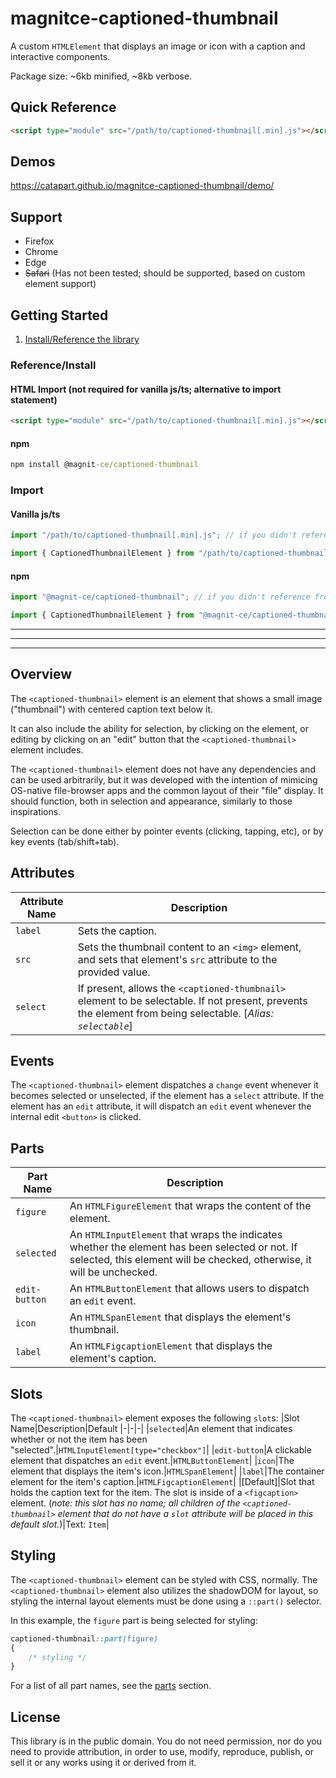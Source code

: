# magnitce-captioned-thumbnail
A custom `HTMLElement` that displays an image or icon with a caption and interactive components.

Package size: ~6kb minified, ~8kb verbose.

## Quick Reference
```html
<script type="module" src="/path/to/captioned-thumbnail[.min].js"></script>
```

## Demos
https://catapart.github.io/magnitce-captioned-thumbnail/demo/

## Support
- Firefox
- Chrome
- Edge
- <s>Safari</s> (Has not been tested; should be supported, based on custom element support)

## Getting Started
 1. [Install/Reference the library](#referenceinstall)

### Reference/Install
#### HTML Import (not required for vanilla js/ts; alternative to import statement)
```html
<script type="module" src="/path/to/captioned-thumbnail[.min].js"></script>
```
#### npm
```cmd
npm install @magnit-ce/captioned-thumbnail
```

### Import
#### Vanilla js/ts
```js
import "/path/to/captioned-thumbnail[.min].js"; // if you didn't reference from a <script>, reference with an import like this

import { CaptionedThumbnailElement } from "/path/to/captioned-thumbnail[.min].js";
```
#### npm
```js
import "@magnit-ce/captioned-thumbnail"; // if you didn't reference from a <script>, reference with an import like this

import { CaptionedThumbnailElement } from "@magnit-ce/captioned-thumbnail";
```

---
---
---

## Overview
The `<captioned-thumbnail>` element is an element that shows a small image ("thumbnail") with centered caption text below it.

It can also include the ability for selection, by clicking on the element, or editing by clicking on an "edit" button that the `<captioned-thumbnail>` element includes.

The `<captioned-thumbnail>` element does not have any dependencies and can be used arbitrarily, but it was developed with the intention of mimicing OS-native file-browser apps and the common layout of their "file" display. It should function, both in selection and appearance, similarly to those inspirations.

Selection can be done either by pointer events (clicking, tapping, etc), or by key events (tab/shift+tab).

## Attributes
|Attribute Name|Description|
|-|-|
|`label`|Sets the caption.|
|`src`|Sets the thumbnail content to an `<img>` element, and sets that element's `src` attribute to the provided value.|
|`select`|If present, allows the `<captioned-thumbnail>` element to be selectable. If not present, prevents the element from being selectable. [*Alias: `selectable`*]|

## Events
The `<captioned-thumbnail>` element dispatches a `change` event whenever it becomes selected or unselected, if the element has a `select` attribute. If the element has an `edit` attribute, it will dispatch an `edit` event whenever the internal edit `<button>` is clicked.

## Parts
|Part Name|Description|
|-|-|
|`figure`|An `HTMLFigureElement` that wraps the content of the element.|
|`selected`|An `HTMLInputElement` that wraps the indicates whether the element has been selected or not. If selected, this element will be checked, otherwise, it will be unchecked.|
|`edit-button`|An `HTMLButtonElement` that allows users to dispatch an `edit` event.|
|`icon`|An `HTMLSpanElement` that displays the element's thumbnail.|
|`label`|An `HTMLFigcaptionElement` that displays the element's caption.|

## Slots
The `<captioned-thumbnail>` element exposes the following `slot`s: 
|Slot Name|Description|Default
|-|-|-|
|`selected`|An element that indicates whether or not the item has been "selected".|`HTMLInputElement[type="checkbox"]`|
|`edit-button`|A clickable element that dispatches an `edit` event.|`HTMLButtonElement`|
|`icon`|The element that displays the item's icon.|`HTMLSpanElement`|
|`label`|The container element for the item's caption.|`HTMLFigcaptionElement`|
|[Default]|Slot that holds the caption text for the item. The slot is inside of a `<figcaption>` element. (*note: this slot has no name; all children of the `<captioned-thumbnail>` element that do not have a `slot` attribute will be placed in this default slot.*)|Text: `Item`|

## Styling
The `<captioned-thumbnail>` element can be styled with CSS, normally. The `<captioned-thumbnail>` element also utilizes the shadowDOM for layout, so styling the internal layout elements must be done using a `::part()` selector.

In this example, the `figure` part is being selected for styling:
```css
captioned-thumbnail::part(figure)
{
    /* styling */
}
```

For a list of all part names, see the [parts](#parts) section.

## License
This library is in the public domain. You do not need permission, nor do you need to provide attribution, in order to use, modify, reproduce, publish, or sell it or any works using it or derived from it.